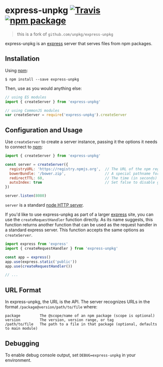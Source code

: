 # express-unpkg [![Travis][build-badge]][build] [![npm package][npm-badge]][npm]

> this is a fork of `github.com/unpkg/express-unpkg`

[build-badge]: https://img.shields.io/travis/unpkg/express-unpkg/master.svg?style=flat-square
[build]: https://travis-ci.org/unpkg/express-unpkg

[npm-badge]: https://img.shields.io/npm/v/express-unpkg.svg?style=flat-square
[npm]: https://www.npmjs.org/package/express-unpkg

express-unpkg is an [express](http://expressjs.com/) server that serves files from npm packages.

## Installation

Using [npm](https://www.npmjs.com/):

    $ npm install --save express-unpkg

Then, use as you would anything else:

```js
// using ES modules
import { createServer } from 'express-unpkg'

// using CommonJS modules
var createServer = require('express-unpkg').createServer
```

## Configuration and Usage

Use `createServer` to create a server instance, passing it the options it needs to connect to [npm](https://npmjs.org):

```js
import { createServer } from 'express-unpkg'

const server = createServer({
  registryURL: 'https://registry.npmjs.org',  // The URL of the npm registry, defaults to the public registry
  bowerBundle: '/bower.zip',                  // A special pathname for generating Bower bundles, defaults to "/bower.zip"
  redirectTTL: 60,                            // The time (in seconds) to cache 302 responses, defaults to 0
  autoIndex: true                             // Set false to disable generating index pages for directories
})

server.listen(8080)
```

`server` is a standard [node HTTP server](https://nodejs.org/api/http.html#http_class_http_server).

If you'd like to use express-unpkg as part of a larger [express](http://expressjs.com/) site, you can use the `createRequestHandler` function directly. As its name suggests, this function returns another function that can be used as the request handler in a standard express server. This function accepts the same options as `createServer`.

```js
import express from 'express'
import { createRequestHandler } from 'express-unpkg'

const app = express()
app.use(express.static('public'))
app.use(createRequestHandler())

// ...
```

## URL Format

In express-unpkg, the URL is the API. The server recognizes URLs in the format `/package@version/path/to/file` where:

    package         The @scope/name of an npm package (scope is optional)
    version         The version, version range, or tag
    /path/to/file   The path to a file in that package (optional, defaults to main module)

## Debugging

To enable debug console output, set `DEBUG=express-unpkg` in your environment.

